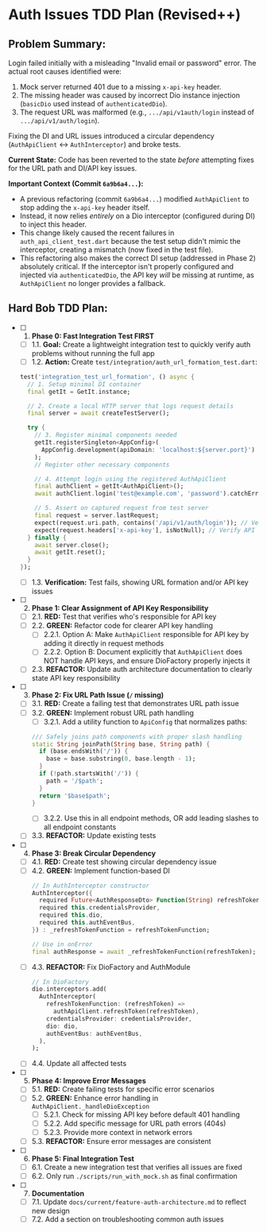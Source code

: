# Auth Issues TDD Plan (Revised++)

## Problem Summary:

Login failed initially with a misleading "Invalid email or password" error. The actual root causes identified were:
1.  Mock server returned 401 due to a missing `x-api-key` header.
2.  The missing header was caused by incorrect Dio instance injection (`basicDio` used instead of `authenticatedDio`).
3.  The request URL was malformed (e.g., `.../api/v1auth/login` instead of `.../api/v1/auth/login`).

Fixing the DI and URL issues introduced a circular dependency (`AuthApiClient` <-> `AuthInterceptor`) and broke tests.

**Current State:** Code has been reverted to the state *before* attempting fixes for the URL path and DI/API key issues.

**Important Context (Commit `6a9b6a4...`):**

*   A previous refactoring (commit `6a9b6a4...`) modified `AuthApiClient` to stop adding the `x-api-key` header itself.
*   Instead, it now relies *entirely* on a Dio interceptor (configured during DI) to inject this header.
*   This change likely caused the recent failures in `auth_api_client_test.dart` because the test setup didn't mimic the interceptor, creating a mismatch (now fixed in the test file).
*   This refactoring also makes the correct DI setup (addressed in Phase 2) absolutely critical. If the interceptor isn't properly configured and injected via `authenticatedDio`, the API key *will* be missing at runtime, as `AuthApiClient` no longer provides a fallback.

## Hard Bob TDD Plan:

- [ ] 1. **Phase 0: Fast Integration Test FIRST**
  - [ ] 1.1. **Goal:** Create a lightweight integration test to quickly verify auth problems without running the full app
  - [ ] 1.2. **Action:** Create `test/integration/auth_url_formation_test.dart`:
  ```dart
  test('integration_test_url_formation', () async {
    // 1. Setup minimal DI container
    final getIt = GetIt.instance;

    // 2. Create a local HTTP server that logs request details
    final server = await createTestServer();

    try {
      // 3. Register minimal components needed
      getIt.registerSingleton<AppConfig>(
        AppConfig.development(apiDomain: 'localhost:${server.port}')
      );
      // Register other necessary components

      // 4. Attempt login using the registered AuthApiClient
      final authClient = getIt<AuthApiClient>();
      await authClient.login('test@example.com', 'password').catchError((_) {});

      // 5. Assert on captured request from test server
      final request = server.lastRequest;
      expect(request.uri.path, contains('/api/v1/auth/login')); // Verify correct path
      expect(request.headers['x-api-key'], isNotNull); // Verify API key presence
    } finally {
      await server.close();
      await getIt.reset();
    }
  });
  ```
  - [ ] 1.3. **Verification:** Test fails, showing URL formation and/or API key issues

- [ ] 2. **Phase 1: Clear Assignment of API Key Responsibility**
  - [ ] 2.1. **RED:** Test that verifies who's responsible for API key 
  - [ ] 2.2. **GREEN:** Refactor code for clearer API key handling
    - [ ] 2.2.1. Option A: Make `AuthApiClient` responsible for API key by adding it directly in request methods
    - [ ] 2.2.2. Option B: Document explicitly that `AuthApiClient` does NOT handle API keys, and ensure DioFactory properly injects it
  - [ ] 2.3. **REFACTOR:** Update auth architecture documentation to clearly state API key responsibility

- [ ] 3. **Phase 2: Fix URL Path Issue (`/` missing)**
  - [ ] 3.1. **RED:** Create a failing test that demonstrates URL path issue
  - [ ] 3.2. **GREEN:** Implement robust URL path handling
    - [ ] 3.2.1. Add a utility function to `ApiConfig` that normalizes paths:
    ```dart
    /// Safely joins path components with proper slash handling
    static String joinPath(String base, String path) {
      if (base.endsWith('/')) {
        base = base.substring(0, base.length - 1);
      }
      if (!path.startsWith('/')) {
        path = '/$path';
      }
      return '$base$path';
    }
    ```
    - [ ] 3.2.2. Use this in all endpoint methods, OR add leading slashes to all endpoint constants
  - [ ] 3.3. **REFACTOR:** Update existing tests

- [ ] 4. **Phase 3: Break Circular Dependency**
  - [ ] 4.1. **RED:** Create test showing circular dependency issue
  - [ ] 4.2. **GREEN:** Implement function-based DI
    ```dart
    // In AuthInterceptor constructor
    AuthInterceptor({
      required Future<AuthResponseDto> Function(String) refreshTokenFunction,
      required this.credentialsProvider,
      required this.dio,
      required this.authEventBus,
    }) : _refreshTokenFunction = refreshTokenFunction;
    
    // Use in onError
    final authResponse = await _refreshTokenFunction(refreshToken);
    ```
  - [ ] 4.3. **REFACTOR:** Fix DioFactory and AuthModule
    ```dart
    // In DioFactory
    dio.interceptors.add(
      AuthInterceptor(
        refreshTokenFunction: (refreshToken) => 
          authApiClient.refreshToken(refreshToken),
        credentialsProvider: credentialsProvider,
        dio: dio,
        authEventBus: authEventBus,
      ),
    );
    ```
  - [ ] 4.4. Update all affected tests

- [ ] 5. **Phase 4: Improve Error Messages**
  - [ ] 5.1. **RED:** Create failing tests for specific error scenarios
  - [ ] 5.2. **GREEN:** Enhance error handling in `AuthApiClient._handleDioException`
    - [ ] 5.2.1. Check for missing API key before default 401 handling
    - [ ] 5.2.2. Add specific message for URL path errors (404s)
    - [ ] 5.2.3. Provide more context in network errors
  - [ ] 5.3. **REFACTOR:** Ensure error messages are consistent

- [ ] 6. **Phase 5: Final Integration Test**
  - [ ] 6.1. Create a new integration test that verifies all issues are fixed
  - [ ] 6.2. Only run `./scripts/run_with_mock.sh` as final confirmation

- [ ] 7. **Documentation**
  - [ ] 7.1. Update `docs/current/feature-auth-architecture.md` to reflect new design
  - [ ] 7.2. Add a section on troubleshooting common auth issues 
